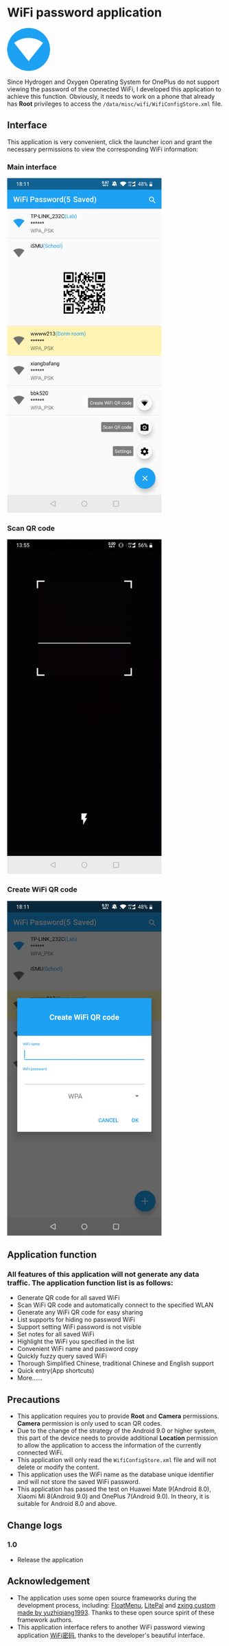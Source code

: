 # WiFi password application

<p align="left">
	<img src="https://github.com/HiroshiNohara/WIFI-password-application/blob/master/Screenshots/icon.png" alt="Sample"  width="100" height="100"></p>



Since Hydrogen and Oxygen Operating System for OnePlus do not support viewing the password of the connected WiFi, I developed this application to achieve this function. Obviously, it needs to work on a phone that already has **Root** privileges to access the `/data/misc/wifi/WifiConfigStore.xml` file.

## Interface

This application is very convenient, click the launcher icon and grant the necessary permissions to view the corresponding WiFi information:

### Main interface

<p align="left">
	<img src="https://github.com/HiroshiNohara/WIFI-password-application/blob/master/Screenshots/Screenshot0.jpg" alt="Sample"  width="360" height="780"></p>

### Scan QR code

<p align="left">
	<img src="https://github.com/HiroshiNohara/WIFI-password-application/blob/master/Screenshots/Screenshot1.jpg" alt="Sample"  width="360" height="780">
</p>

### Create WiFi QR code

<p align="left">
	<img src="https://github.com/HiroshiNohara/WIFI-password-application/blob/master/Screenshots/Screenshot2.jpg" alt="Sample"  width="360" height="780">
</p>

## Application function

### All features of this application will not generate any data traffic. The application function list is as follows:

- Generate QR code for all saved WiFi
- Scan WiFi QR code and automatically connect to the specified WLAN
- Generate any WiFi QR code for easy sharing
- List supports for hiding no password WiFi
- Support setting WiFi password is not visible
- Set notes for all saved WiFi
- Highlight the WiFi you specified in the list
- Convenient WiFi name and password copy
- Quickly fuzzy query saved WiFi
- Thorough Simplified Chinese, traditional Chinese and English support
- Quick entry(App shortcuts)
- More……

## Precautions

- This application requires you to provide **Root** and **Camera** permissions. **Camera** permission is only used to scan QR codes.
- Due to the change of the strategy of the Android 9.0 or higher system, this part of the device needs to provide additional **Location** permission to allow the application to access the information of the currently connected WiFi.
- This application will only read the `WifiConfigStore.xml` file and will not delete or modify the content.
- This application uses the WiFi name as the database unique identifier and will not store the saved WiFi password.
- This application has passed the test on Huawei Mate 9(Android 8.0), Xiaomi Mi 8(Android 9.0) and OnePlus 7(Android 9.0). In theory, it is suitable for Android 8.0 and above.

## Change logs

### 1.0

- Release the application

## Acknowledgement

- The application uses some open source frameworks during the development process, including: [FloatMenu](https://github.com/JavaNoober/FloatMenu), [LitePal](https://github.com/LitePalFramework/LitePal) and [zxing custom made by yuzhiqiang1993](https://github.com/yuzhiqiang1993/zxing). Thanks to these open source spirit of these framework authors.
- This application interface refers to another WiFi password viewing application [WiFi密码](https://www.coolapk.com/apk/com.wifi.password), thanks to the developer's beautiful interface.
